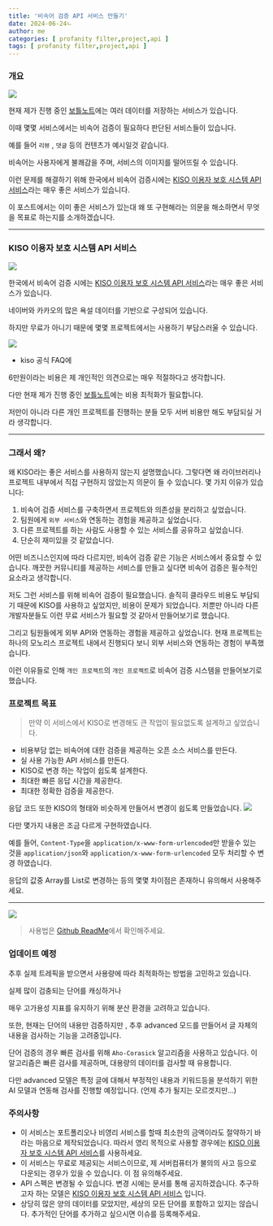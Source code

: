 ```yaml
---
title: '비속어 검증 API 서비스 만들기'
date: 2024-06-24ㄴ
author: me
categories: [ profanity filter,project,api ]
tags: [ profanity filter,project,api ]
---
```


### 개요

![](https://i.imgur.com/wbkdWvP.png)

현재 제가 진행 중인 [보틀노트](https://github.com/bottle-note)에는 여러 데이터를 저장하는 서비스가 있습니다.

이때 몇몇 서비스에서는 비속어 검증이 필요하다 판단된 서비스들이 있습니다.

예를 들어 `리뷰` , `댓글` 등의 컨텐츠가 예시일것 같습니다.

비속어는 사용자에게 불쾌감을 주며, 서비스의 이미지를 떨어뜨릴 수 있습니다.

이런 문제를 해결하기 위해 한국에서 비속어 검증시에는 [KISO 이용자 보호 시스템 API 서비스](https://www.safekiso.com/)라는 매우 좋은 서비스가 있습니다.

이 포스트에서는 이미 좋은 서비스가 있는대 왜 또 구현해라는 의문을 해소하면서 무엇을 목표로 하는지를 소개하겠습니다.

---

### KISO 이용자 보호 시스템 API 서비스

![](https://i.imgur.com/C7RsqyK.png)

한국에서 비속어 검증 시에는 [KISO 이용자 보호 시스템 API 서비스](https://www.safekiso.com/)라는 매우 좋은 서비스가 있습니다.

네이버와 카카오의 많은 욕설 데이터를 기반으로 구성되어 있습니다.

하지만 무료가 아니기 때문에 몇몇 프로젝트에서는 사용하기 부담스러울 수 있습니다.

![](https://i.imgur.com/NhyYCA0.png)

- kiso 공식 FAQ에

6만원이라는 비용은 제 개인적인 의견으로는 매우 적절하다고 생각합니다.

다만 현재 제가 진행 중인 [보틀노트](https://github.com/bottle-note)에는 비용 최적화가 필요합니다.

저만이 아니라 다른 개인 프로젝트를 진행하는 분들 모두 서버 비용만 해도 부담되실 거라 생각합니다.

----

### 그래서 왜?

왜 KISO라는 좋은 서비스를 사용하지 않는지 설명했습니다. 그렇다면 왜 라이브러리나 프로젝트 내부에서 직접 구현하지 않았는지 의문이 들 수 있습니다. 몇 가지 이유가 있습니다:

1. 비속어 검증 서비스를 구축하면서 프로젝트와 의존성을 분리하고 싶었습니다.
2. 팀원에게 `외부 서비스`와 연동하는 경험을 제공하고 싶었습니다.
3. 다른 프로젝트를 하는 사람도 사용할 수 있는 서비스를 공유하고 싶었습니다.
4. 단순히 재미있을 것 같았습니다.

어떤 비즈니스인지에 따라 다르지만, 비속어 검증 같은 기능은 서비스에서 중요할 수 있습니다. 깨끗한 커뮤니티를 제공하는 서비스를 만들고 싶다면 비속어 검증은 필수적인 요소라고 생각합니다.

저도 그런 서비스를 위해 비속어 검증이 필요했습니다. 솔직히 클라우드 비용도 부담되기 때문에 KISO를 사용하고 싶었지만, 비용이 문제가 되었습니다. 저뿐만 아니라 다른 개발자분들도 이런 무료 서비스가 필요할 것
같아서 만들어보기로 했습니다.

그리고 팀원들에게 외부 API와 연동하는 경험을 제공하고 싶었습니다. 현재 프로젝트는 하나의 모노리스 프로젝트 내에서 진행되다 보니 외부 서비스와 연동하는 경험이 부족했습니다.

이런 이유들로 인해 `개인 프로젝트`의 `개인 프로젝트`로 비속어 검증 시스템을 만들어보기로 했습니다.

### 프로젝트 목표

> 만약 이 서비스에서 KISO로 변경해도 큰 작업이 필요없도록 설계하고 싶었습니다.

- 비용부담 없는 비속어에 대한 검증을 제공하는 오픈 소스 서비스를 만든다.
- 실 사용 가능한 API 서비스를 만든다.
- KISO로 변경 하는 작업이 쉽도록 설계한다.
- 최대한 빠른 응답 시간을 제공한다.
- 최대한 정확한 검증을 제공한다.

응답 코드 또한 KISO의 형태와 비슷하게 만들어서 변경이 쉽도록 만들었습니다.
![](https://i.imgur.com/6HJU99J.png)

다만 몇가지 내용은 조금 다르게 구현하였습니다.

예를 들어, `Content-Type`을 `application/x-www-form-urlencoded`만 받을수 있는 것을
`application/json`와 `application/x-www-form-urlencoded` 모두 처리할 수 변경 하였습니다.

응답의 값중 Array를 List로 변경하는 등의 몇몇 차이점은 존재하니 유의해서 사용해주세요.

--- 

![](https://i.imgur.com/Vylhhie.png)

> 사용법은 [Github ReadMe](https://github.com/Whale0928/profanity-filter-api)에서 확인해주세요.

### 업데이트 예정

추후 실제 트레픽을 받으면서 사용량에 따라 최적화하는 방법을 고민하고 있습니다.

실제 많이 검충되는 단어를 캐싱하거나

매우 고가용성 지표를 유지하기 위해 분산 환경을 고려하고 있습니다.

또한, 현재는 단어의 내용만 검증하지만 , 추후 advanced 모드를 만들어서 글 자체의 내용을 검사하는 기능을 고려중입니다.

단어 검증의 경우 빠른 검사를 위해 `Aho-Corasick` 알고리즘을 사용하고 있습니다. 이 알고리즘은 빠른 검사를 제공하며, 대용량의 데이터를 검사할 때 유용합니다.

다만 advanced 모델은 특정 글에 대해서 부정적인 내용과 키워드등을 분석하기 위한 AI 모델과 연동해 검사를 진행할 예정입니다. (언제 추가 될지는 모르겟지만...)

### 주의사항

- 이 서비스는 포트폴리오나 비영리 서비스를 할때 최소한의 금액이라도 절약하기 바라는 마음으로 제작되었습니다. 따라서 영리 목적으로 사용할
  경우에는 [KISO 이용자 보호 시스템 API 서비스](https://www.safekiso.com/)를 사용하세요.
- 이 서비스는 무료로 제공되는 서비스이므로, 제 서버컴퓨터가 불의의 사고 등으로 다운되는 경우가 있을 수 있습니다. 이 점 유의해주세요.
- API 스펙은 변경될 수 있습니다. 변경 시에는 문서를 통해 공지하겠습니다. 추구하고자 하는 모델은 [KISO 이용자 보호 시스템 API 서비스](https://www.safekiso.com/) 입니다.
- 상당히 많은 양의 데이터를 모았지만, 세상의 모든 단어를 포함하고 있지는 않습니다. 추가적인 단어를 추가하고 싶으시면 이슈를 등록해주세요.
